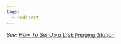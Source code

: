 ```yaml
---
tags:
  - Redirect
---
```


_See: [How To Set Up a Disk Imaging Station](how_to_set_up_a_disk_imaging_station.md)_
